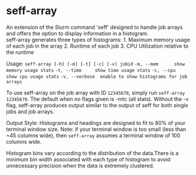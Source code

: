 # seff-array

An extension of the Slurm command 'seff' designed to handle job arrays and offers the option to display information in a histogram.             
seff-array generates three types of histograms: 
    1. Maximum memory usage of each job in the array
    2. Runtime of each job
    3. CPU Utilization relative to the runtime

Usage: `seff-array [-h] [-m] [-t] [-c] [-v] jobid`
   `-m, --mem      show memory usage stats`
   `-t, --time     show time usage stats`
   `-c, --cpu      show cpu usage stats`
   `-v, --verbose  enable to show histograms for job arrays`

To use seff-array on the job array with ID `12345678`, simply run `seff-array 12345678`.
The default when no flags given is -mtc (all stats). 
Without the -v flag, seff-array produces output similar to the output of seff for both single jobs and job arrays.


Output Style:
Histograms and headings are designed to fit to 80% of your terminal window size. 
Note: if your terminal window is too small (less than ~45 columns wide), then `seff-array` assumes
a terminal window of 100 columns wide. 

Histogram bins vary according to the distribution of the data.There is a minimum bin width associated with each 
type of histogram to avoid unnecessary precision when the data is extremely clustered. 
